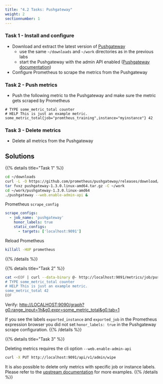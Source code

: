 ```yaml
---
title: "4.2 Tasks: Pushgateway"
weight: 2
sectionnumber: 1
---
```


### Task 1 - Install and configure

* Download and extract the latest version of [Pushgateway](https://github.com/prometheus/pushgateway/releases/)
  * use the same `~/downloads` and `~/work` directories as in the previous labs
  * start the Pushgateway with the admin API enabled ([Pushgateway documentation](https://github.com/prometheus/pushgateway))
* Configure Prometheus to scrape the metrics from the Pushgateway

### Task 2 - Push metrics

* Push the following metric to the Pushgateway and make sure the metric gets scraped by Prometheus

```
# TYPE some_metric_total counter
# HELP This is just an example metric.
some_metric_total{job="promtheus_training",instance="myinstance"} 42
```

### Task 3 - Delete metrics

* Delete all metrics from the Pushgateway

## Solutions

{{% details title="Task 1" %}}

```bash
cd ~/downloads
curl -L -O https://github.com/prometheus/pushgateway/releases/download/v1.3.0/pushgateway-1.3.0.linux-amd64.tar.gz
tar fvxz pushgateway-1.3.0.linux-amd64.tar.gz -C ~/work
cd ~/work/pushgateway-1.3.0.linux-amd64
./pushgateway --web.enable-admin-api &
```

Prometheus `scrape_config`

```yaml
scrape_configs:
  - job_name: 'pushgateway'
    honor_labels: true
    static_configs:
      - targets: ['localhost:9091']
```

Reload Prometheus

```bash
killall -HUP prometheus
```

{{% /details %}}

{{% details title="Task 2" %}}

```bash
cat <<EOF | curl --data-binary @- http://localhost:9091/metrics/job/pushgw/instance/example_instance
# TYPE some_metric_total counter
# HELP This is just an example metric.
some_metric_total 42
EOF
```

Verify: [http://LOCALHOST:9090/graph?g0.range_input=1h&g0.expr=some_metric_total&g0.tab=1](http://LOCALHOST:9090/graph?g0.range_input=1h&g0.expr=some_metric_total&g0.tab=1)

If you see the labels `exported_instance` and `exported_job` in the Prometheus expression browser you did not set `honor_labels: true` in the Pushgateway scrape configuration.
{{% /details %}}

{{% details title="Task 3" %}}

Deleting metrics requires the cli option `--web.enable-admin-api`

```bash
curl -X PUT http://localhost:9091/api/v1/admin/wipe
```

It is also possible to delete only metrics with specific job or instance labels. Please refer to the [upstream documentation](https://github.com/prometheus/pushgateway) for more examples.
{{% /details %}}
